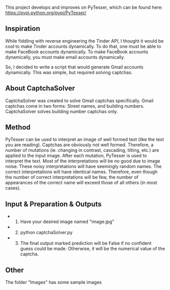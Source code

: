 This project develops and improves on PyTesser, which can be found here:  https://pypi.python.org/pypi/PyTesser/

## Inspiration
While fiddling with reverse engineering the Tinder API, I thought it would be cool to make Tinder accounts dynamically.  To do that, one must be able to make FaceBook accounts dynamically.  To make FaceBook accounts dynamically, you must make email accounts dynamically.

So, I decided to write a script that would generate Gmail accounts dynamically.  This was simple, but required solving captchas.

## About CaptchaSolver
CaptchaSolver was created to solve Gmail captchas specifically.
Gmail captchas come in two forms:  Street names, and building numbers.  CaptchaSolver solves building number captchas only.

## Method
PyTesser can be used to interpret an image of well formed text (like the text you are reading).  Captchas are obviously not well formed.  Therefore, a number of mutations (ie. changing in contrast, cascading, tilting, etc.) are applied to the input image.  After each mutation, PyTesser is used to interpret the text.  Most of the interpretations will be no good due to image noise.  These noisy interpretations will have seemingly random names.  The correct interpretations will have identical names.  Therefore, even though the number of correct interpretations will be few, the number of appearances of the correct name will exceed those of all others (in most cases).

## Input & Preparation & Outputs
- 1)  Have your desired image named "image.jpg"
- 2)  python captchaSolver.py
- 3)  The final output marked prediction will be False if no confident guess could be made.  Otherwise, it will be the numerical value of the captcha.

## Other
The folder "Images" has some sample images
